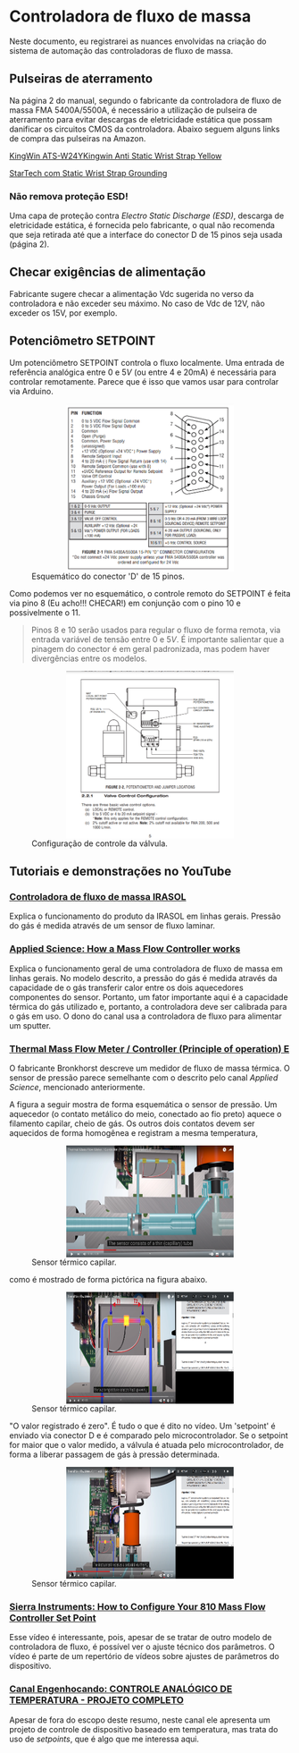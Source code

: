 # Controladora de fluxo de massa

Neste documento, eu registrarei as nuances envolvidas na criação do sistema de automação das controladoras de fluxo de massa.

## Pulseiras de aterramento

Na página 2 do manual, segundo o fabricante da controladora de fluxo de massa FMA 5400A/5500A, é necessário a utilização de pulseira de aterramento para evitar descargas de eletricidade estática que possam danificar os circuitos CMOS da controladora. Abaixo seguem alguns links de compra das pulseiras na Amazon.

[KingWin ATS-W24YKingwin Anti Static Wrist Strap Yellow](https://www.amazon.com/dp/B01BMJ1VWS/ref=sspa_dk_detail_2?pd_rd_i=B01BMJ1VWS&pd_rd_w=p7wdp&content-id=amzn1.sym.eb7c1ac5-7c51-4df5-ba34-ca810f1f119a&pf_rd_p=eb7c1ac5-7c51-4df5-ba34-ca810f1f119a&pf_rd_r=VH3WKCJFGHRAK9SKTX0J&pd_rd_wg=nhkZa&pd_rd_r=ad80ff8d-df6d-472a-8000-f6da6510cdc0&s=electronics&sp_csd=d2lkZ2V0TmFtZT1zcF9kZXRhaWw&th=1)

[StarTech com Static Wrist Strap Grounding](https://www.amazon.com/StarTech-com-Static-Wrist-Strap-Grounding/dp/B0002QKMEG)

### Não remova proteção ESD!

Uma capa de proteção contra *Electro Static Discharge (ESD)*, descarga de eletricidade estática, é fornecida pelo fabricante, o qual não recomenda que seja retirada até que a interface do conector D de 15 pinos seja usada (página 2).

## Checar exigências de alimentação

Fabricante sugere checar a alimentação Vdc sugerida no verso da controladora e não exceder seu máximo. No caso de Vdc de 12V, não exceder os 15V, por exemplo.


## Potenciômetro SETPOINT

Um potenciômetro SETPOINT controla o fluxo localmente. Uma entrada de referência analógica entre $0$ e $5V$ (ou entre 4 e 20mA) é necessária para controlar remotamente. Parece que é isso que vamos usar para controlar via Arduino.


<figure>
    <img src = "./images/Conector_D.png" alt="Conector D de 15 pinos"
    width = "300"
    height = "300"
    style="display: block; margin: 0 auto"/>
    <figcaption> Esquemático do conector 'D' de 15 pinos.</figcaption>
</figure>

Como podemos ver no esquemático, o controle remoto do SETPOINT é feita via pino $8$ (Eu acho!!! CHECAR!) em conjunção com o pino $10$ e possivelmente o $11$.

> Pinos 8 e 10 serão usados para regular o fluxo de forma remota, via entrada variável de tensão entre $0$ e $5V$.
> É importante salientar que a pinagem do conector é em geral padronizada, mas podem haver divergências entre os modelos.

<figure>
    <img src = "./images/Valve_Configuration.png" alt="Conector D de 15 pinos"
    width = "300"
    height = "300"
    style="display: block; margin: 0 auto"/>
    <figcaption> Configuração de controle da válvula.</figcaption>
</figure>


## Tutoriais e demonstrações no YouTube

### [Controladora de fluxo de massa IRASOL](https://www.youtube.com/watch?v=A-FLESngH40&ab_channel=IRASOL)

Explica o funcionamento do produto da IRASOL em linhas gerais. Pressão do gás é medida através de um sensor de fluxo laminar.

### [Applied Science: How a Mass Flow Controller works](https://www.youtube.com/watch?v=BfdwD1V3jNk&ab_channel=AppliedScience)
 
Explica o funcionamento geral de uma controladora de fluxo de massa em linhas gerais. No modelo descrito, a pressão do gás é medida através da capacidade de o gás transferir calor entre os dois aquecedores componentes do sensor. Portanto, um fator importante aqui é a capacidade térmica do gás utilizado e, portanto, a controladora deve ser calibrada para o gás em uso. O dono do canal usa a controladora de fluxo para alimentar um sputter.

### [Thermal Mass Flow Meter / Controller (Principle of operation) E](https://www.youtube.com/watch?v=G62ma2IFh9o&ab_channel=Bronkhorst)

O fabricante Bronkhorst descreve um medidor de fluxo de massa térmica. O sensor de pressão parece semelhante com o descrito pelo canal 
*Applied Science*, mencionado anteriormente.

A figura a seguir mostra de forma esquemática o sensor de pressão. Um aquecedor (o contato metálico do meio, conectado ao fio preto) aquece o filamento capilar, cheio de gás. Os outros dois contatos devem ser aquecidos de forma homogênea e registram a mesma temperatura,

<figure>
    <img src = "./images/Thermal_mass_flow_meter_Termal_sensor_1.png" alt="Conector D de 15 pinos"
    width = "300"
    height = "200"
    style="display: block; margin: 0 auto"/>
    <figcaption> Sensor térmico capilar.</figcaption>
</figure>

como é mostrado de forma pictórica na figura abaixo.

<figure>
    <img src = "./images/Thermal_mass_flow_meter_Termal_sensor_3.png" alt="Conector D de 15 pinos"
    width = "300"
    height = "200"
    style="display: block; margin: 0 auto"/>
    <figcaption> Sensor térmico capilar.</figcaption>
</figure>

"O valor registrado é zero". É tudo o que é dito no vídeo. Um 'setpoint' é enviado via conector D e é comparado pelo microcontrolador. Se o setpoint for maior que o valor medido, a válvula é atuada pelo microcontrolador, de forma a liberar passagem de gás à pressão determinada.

<figure>
    <img src = "./images/Thermal_mass_flow_meter_Termal_sensor_4.png" alt="Conector D de 15 pinos"
    width = "300"
    height = "200"
    style="display: block; margin: 0 auto"/>
    <figcaption> Sensor térmico capilar.</figcaption>
</figure>

### [Sierra Instruments: How to Configure Your 810 Mass Flow Controller Set Point](https://www.youtube.com/watch?v=w48SLhusikU&list=PLafdI4vWSvPhgizZUSAHMH238ww_9JtnC&ab_channel=SierraInstruments)

Esse vídeo é interessante, pois, apesar de se tratar de outro modelo de controladora de fluxo, é possível ver o ajuste técnico dos parâmetros. O vídeo é parte de um repertório de vídeos sobre ajustes de parâmetros do dispositivo.

### [Canal Engenhocando: CONTROLE ANALÓGICO DE TEMPERATURA - PROJETO COMPLETO](https://www.youtube.com/watch?v=1AtHVKQc35w&ab_channel=Engenhocando)

Apesar de fora do escopo deste resumo, neste canal ele apresenta um projeto de controle de dispositivo baseado em temperatura, mas trata do uso de *setpoints*, que é algo que me interessa aqui.